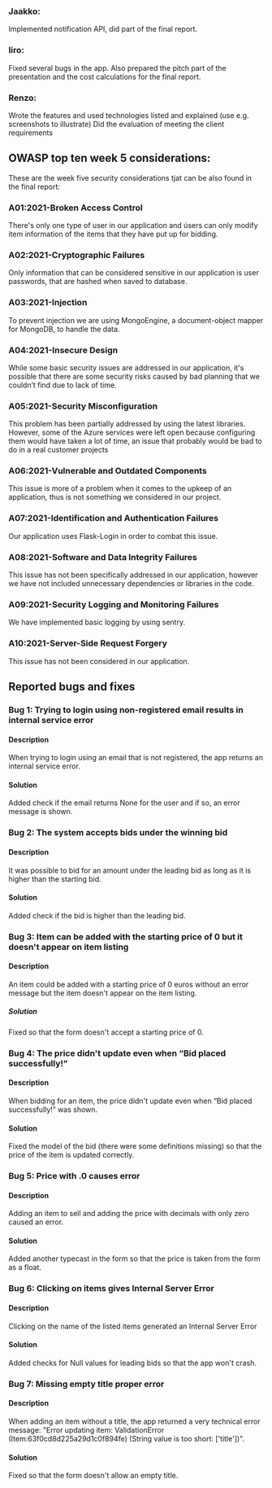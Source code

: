 ### Jaakko:
Implemented notification API, did part of the final report.

### Iiro:
Fixed several bugs in the app. Also prepared the pitch part of the presentation and the cost calculations for the final report.

### Renzo:
Wrote the features and used technologies listed and explained (use e.g. screenshots to illustrate)
Did the evaluation of meeting the client requirements

## OWASP top ten week 5 considerations:
These are the week five security considerations tjat can be also found in the final report:

### A01:2021-Broken Access Control
There's only one type of user in our application and úsers can only modify item information of the items that they have put up for bidding.

### A02:2021-Cryptographic Failures
Only information that can be considered sensitive in our application is user passwords, that are hashed when saved to database.

### A03:2021-Injection
To prevent injection we are using MongoEngine, a document-object mapper for MongoDB, to handle the data.

### A04:2021-Insecure Design
While some basic security issues are addressed in our application, it's possible that there are some security risks caused by bad planning that we couldn’t find due to lack of time.

### A05:2021-Security Misconfiguration
This problem has been partially addressed by using the latest libraries. However, some of the Azure services were left open because configuring them would have taken a lot of time, an issue that probably would be bad to do in a real customer projects

### A06:2021-Vulnerable and Outdated Components
This issue is more of a problem when it comes to the upkeep of an application, thus is not something we considered in our project.

### A07:2021-Identification and Authentication Failures
Our application uses Flask-Login in order to combat this issue.

### A08:2021-Software and Data Integrity Failures
This issue has not been specifically addressed in our application, however we have not included unnecessary dependencies or libraries in the code.

### A09:2021-Security Logging and Monitoring Failures
We have implemented basic logging by using sentry.

### A10:2021-Server-Side Request Forgery
This issue has not been considered in our application.

## Reported bugs and fixes

### Bug 1: Trying to login using non-registered email results in internal service error
#### Description
When trying to login using an email that is not registered, the app returns an internal service error.
#### Solution
Added check if the email returns None for the user and if so, an error message is shown.

### Bug 2: The system accepts bids under the winning bid
#### Description
It was possible to bid for an amount under the leading bid as long as it is higher than the starting bid.
#### Solution
Added check if the bid is higher than the leading bid.

### Bug 3: Item can be added with the starting price of 0 but it doesn't appear on item listing
#### Description
An item could be added with a starting price of 0 euros without an error message but the item doesn't appear on the item listing.
##### Solution
Fixed so that the form doesn't accept a starting price of 0.

### Bug 4: The price didn't update even when “Bid placed successfully!”
#### Description
When bidding for an item, the price didn't update even when “Bid placed successfully!” was shown.
#### Solution
Fixed the model of the bid (there were some definitions missing) so that the price of the item is updated correctly.

### Bug 5: Price with .0 causes error
#### Description
Adding an item to sell and adding the price with decimals with only zero caused an error.
#### Solution
Added another typecast in the form so that the price is taken from the form as a float.

### Bug 6: Clicking on items gives Internal Server Error
#### Description
Clicking on the name of the listed items generated an Internal Server Error
#### Solution
Added checks for Null values for leading bids so that the app won't crash.

### Bug 7: Missing empty title proper error
#### Description
When adding an item without a title, the app returned a very technical error message: "Error updating item: ValidationError (Item:63f0cd8d225a29d1c0f894fe) (String value is too short: ['title'])".
#### Solution
Fixed so that the form doesn't allow an empty title.